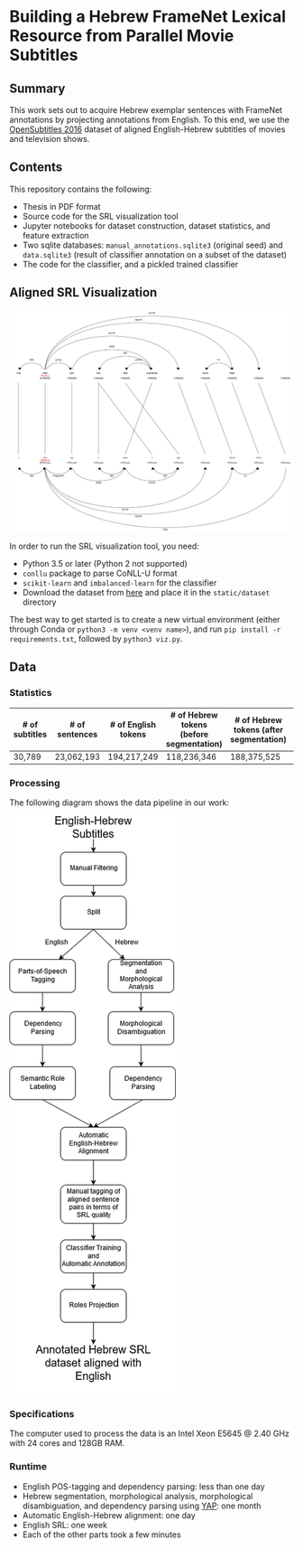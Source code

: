 # Building a Hebrew FrameNet Lexical Resource from Parallel Movie Subtitles

## Summary
This work sets out to acquire Hebrew exemplar sentences with FrameNet annotations by projecting annotations from English. To this end, we use the [OpenSubtitles 2016](http://opus.nlpl.eu/OpenSubtitles2016.php) dataset of aligned English-Hebrew subtitles of movies and television shows.

## Contents
This repository contains the following:

* Thesis in PDF format
* Source code for the SRL visualization tool
* Jupyter notebooks for dataset construction, dataset statistics, and feature extraction
* Two sqlite databases: `manual_annotations.sqlite3` (original seed) and `data.sqlite3` (result of classifier annotation on a subset of the dataset)
* The code for the classifier, and a pickled trained classifier

## Aligned SRL Visualization

![Example](tree2.png)

In order to run the SRL visualization tool, you need:
* Python 3.5 or later (Python 2 not supported)
* `conllu` package to parse CoNLL-U format
* `scikit-learn` and `imbalanced-learn` for the classifier
* Download the dataset from [here](https://drive.google.com/file/d/1zaaBKsilWd4mYb9tAs7G07lxSrIBKbyG/view?usp=sharing) and place it in the `static/dataset` directory

The best way to get started is to create a new virtual environment (either through Conda or `python3 -m venv <venv name>`), and run `pip install -r requirements.txt`, followed by `python3 viz.py`.


## Data

### Statistics

| # of subtitles | # of sentences | # of English tokens | # of Hebrew tokens (before segmentation) | # of Hebrew tokens (after segmentation) | English vocabulary size | Hebrew vocabulary size |
|----------------|----------------|---------------------|------------------------------------------|-----------------------------------------|-------------------------|------------------------|
| 30,789         | 23,062,193     | 194,217,249         | 118,236,346                              | 188,375,525                             | 1,540,672               | 894,759                |

### Processing
The following diagram shows the data pipeline in our work:

![Flowchart](msc_flow.png)

### Specifications
The computer used to process the data is an Intel Xeon E5645 @ 2.40 GHz with 24 cores and 128GB RAM.

### Runtime
* English POS-tagging and dependency parsing: less than one day
* Hebrew segmentation, morphological analysis, morphological disambiguation, and dependency parsing using [YAP](https://github.com/habeanf/yap): one month
* Automatic English-Hebrew alignment: one day
* English SRL: one week
* Each of the other parts took a few minutes
